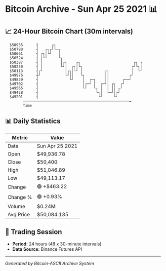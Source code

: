 # Bitcoin Archive - Sun Apr 25 2021 📊

## 📈 24-Hour Bitcoin Chart (30m intervals)

```
  $50935      ┤      ┌┐                                        
  $50798      ┤   ┌┐┌┘└─┐                                      
  $50661      ┤ ┌┐│└┘   │                                      
  $50524      ┤ │└┘     └┐                                     
  $50387      ┤ │        │┌┐    ┌┐                        ┌┐ ┌ 
  $50250      ┤ │        └┘│  ┌┐│└┐                      ┌┘└┐│ 
  $50113      ┤┌┘          │┌┐│└┘ │          ┌┐          │  └┘ 
  $49976      ┼┘           └┘││   └┐         ││         ┌┘     
  $49839      ┤              └┘    │  ┌─┐    ││      ┌──┘      
  $49702      ┤                    │┌─┘ │  ┌─┘│ ┌┐  ┌┘         
  $49565      ┤                    └┘   └┐ │  │ ││ ┌┘          
  $49428      ┤                          └┐│  └─┘│┌┘           
  $49291      ┤                           └┘     └┘            
        ────────────────────────────────────────────────→
        Time
```

## 📊 Daily Statistics

| Metric | Value |
|--------|-------|
| Date | Sun Apr 25 2021 |
| Open | $49,936.78 |
| Close | $50,400 |
| High | $51,046.89 |
| Low | $49,113.17 |
| Change | 🟢 +$463.22 |
| Change % | 🟢 +0.93% |
| Volume | $0.24M |
| Avg Price | $50,084.135 |

## 📅 Trading Session

- **Period:** 24 hours (48 x 30-minute intervals)
- **Data Source:** Binance Futures API

---
*Generated by Bitcoin-ASCII Archive System*
